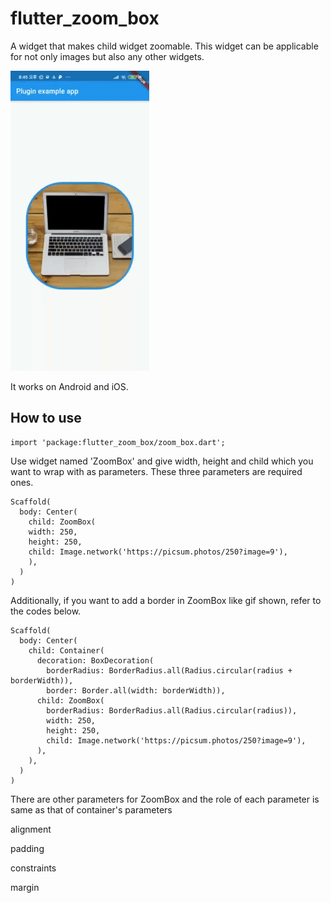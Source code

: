 # flutter_zoom_box
A widget that makes child widget zoomable. This widget can be applicable for not only images but also any other widgets.

![zoom_box_demo](./screenshot/zoom_box_demo.gif)

It works on Android and iOS.

## How to use
~~~
import 'package:flutter_zoom_box/zoom_box.dart';
~~~

Use widget named 'ZoomBox' and give width, height and child which you want to wrap with as parameters. These three parameters are required ones.
~~~
Scaffold(
  body: Center(
    child: ZoomBox(
    width: 250,
    height: 250,
    child: Image.network('https://picsum.photos/250?image=9'),
    ),
  )
)
~~~

Additionally, if you want to add a border in ZoomBox like gif shown, refer to the codes below.
~~~
Scaffold(
  body: Center(
    child: Container(
      decoration: BoxDecoration(
        borderRadius: BorderRadius.all(Radius.circular(radius + borderWidth)),
        border: Border.all(width: borderWidth)),
      child: ZoomBox(
        borderRadius: BorderRadius.all(Radius.circular(radius)),
        width: 250,
        height: 250,
        child: Image.network('https://picsum.photos/250?image=9'),
      ),
    ),
  )
)
~~~
There are other parameters for ZoomBox and the role of each parameter is same as that of container's parameters

alignment

padding

constraints

margin

